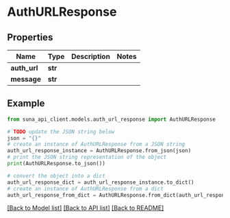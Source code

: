 # AuthURLResponse


## Properties

Name | Type | Description | Notes
------------ | ------------- | ------------- | -------------
**auth_url** | **str** |  | 
**message** | **str** |  | 

## Example

```python
from suna_api_client.models.auth_url_response import AuthURLResponse

# TODO update the JSON string below
json = "{}"
# create an instance of AuthURLResponse from a JSON string
auth_url_response_instance = AuthURLResponse.from_json(json)
# print the JSON string representation of the object
print(AuthURLResponse.to_json())

# convert the object into a dict
auth_url_response_dict = auth_url_response_instance.to_dict()
# create an instance of AuthURLResponse from a dict
auth_url_response_from_dict = AuthURLResponse.from_dict(auth_url_response_dict)
```
[[Back to Model list]](../README.md#documentation-for-models) [[Back to API list]](../README.md#documentation-for-api-endpoints) [[Back to README]](../README.md)


